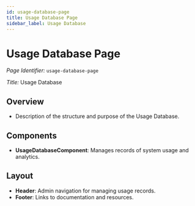 ```yaml
---
id: usage-database-page
title: Usage Database Page
sidebar_label: Usage Database
---
```


# Usage Database Page

*Page Identifier:* `usage-database-page`

*Title:* Usage Database

## Overview
- Description of the structure and purpose of the Usage Database.

## Components
- **UsageDatabaseComponent**: Manages records of system usage and analytics.

## Layout
- **Header**: Admin navigation for managing usage records.
- **Footer**: Links to documentation and resources.
